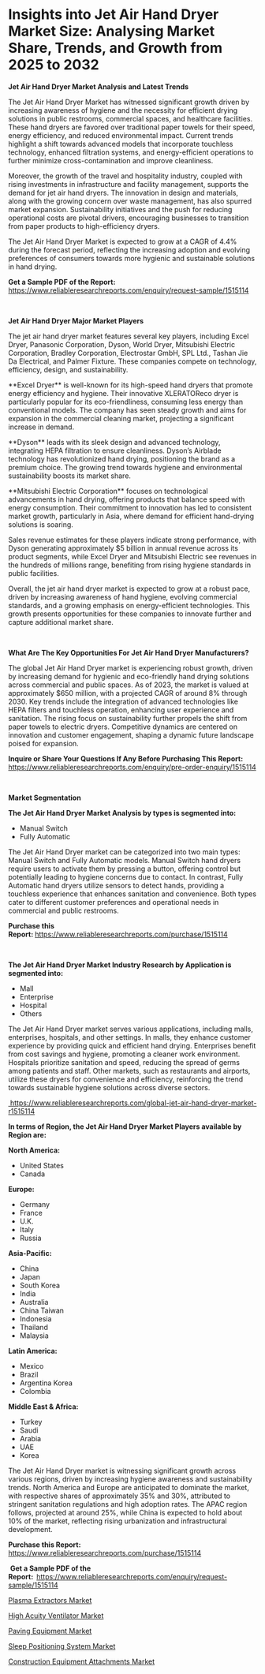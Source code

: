 <p><h1>Insights into Jet Air Hand Dryer Market Size: Analysing Market Share, Trends, and Growth from 2025 to 2032</h1></p><p><strong>Jet Air Hand Dryer Market Analysis and Latest Trends</strong></p>
<p><p>The Jet Air Hand Dryer Market has witnessed significant growth driven by increasing awareness of hygiene and the necessity for efficient drying solutions in public restrooms, commercial spaces, and healthcare facilities. These hand dryers are favored over traditional paper towels for their speed, energy efficiency, and reduced environmental impact. Current trends highlight a shift towards advanced models that incorporate touchless technology, enhanced filtration systems, and energy-efficient operations to further minimize cross-contamination and improve cleanliness.</p><p>Moreover, the growth of the travel and hospitality industry, coupled with rising investments in infrastructure and facility management, supports the demand for jet air hand dryers. The innovation in design and materials, along with the growing concern over waste management, has also spurred market expansion. Sustainability initiatives and the push for reducing operational costs are pivotal drivers, encouraging businesses to transition from paper products to high-efficiency dryers. </p><p>The Jet Air Hand Dryer Market is expected to grow at a CAGR of 4.4% during the forecast period, reflecting the increasing adoption and evolving preferences of consumers towards more hygienic and sustainable solutions in hand drying.</p></p>
<p><strong>Get a Sample PDF of the Report:&nbsp;</strong> <a href="https://www.reliableresearchreports.com/enquiry/request-sample/1515114?utm_campaign=3025&utm_medium=2&utm_source=Github&utm_content=ia&utm_term=10042025&utm_id=jet-air-hand-dryer">https://www.reliableresearchreports.com/enquiry/request-sample/1515114</a></p>
<p>&nbsp;</p>
<p><strong>Jet Air Hand Dryer Major Market Players</strong></p>
<p><p>The jet air hand dryer market features several key players, including Excel Dryer, Panasonic Corporation, Dyson, World Dryer, Mitsubishi Electric Corporation, Bradley Corporation, Electrostar GmbH, SPL Ltd., Tashan Jie Da Electrical, and Palmer Fixture. These companies compete on technology, efficiency, design, and sustainability.</p><p>**Excel Dryer** is well-known for its high-speed hand dryers that promote energy efficiency and hygiene. Their innovative XLERATOReco dryer is particularly popular for its eco-friendliness, consuming less energy than conventional models. The company has seen steady growth and aims for expansion in the commercial cleaning market, projecting a significant increase in demand.</p><p>**Dyson** leads with its sleek design and advanced technology, integrating HEPA filtration to ensure cleanliness. Dyson’s Airblade technology has revolutionized hand drying, positioning the brand as a premium choice. The growing trend towards hygiene and environmental sustainability boosts its market share.</p><p>**Mitsubishi Electric Corporation** focuses on technological advancements in hand drying, offering products that balance speed with energy consumption. Their commitment to innovation has led to consistent market growth, particularly in Asia, where demand for efficient hand-drying solutions is soaring.</p><p>Sales revenue estimates for these players indicate strong performance, with Dyson generating approximately $5 billion in annual revenue across its product segments, while Excel Dryer and Mitsubishi Electric see revenues in the hundreds of millions range, benefiting from rising hygiene standards in public facilities.</p><p>Overall, the jet air hand dryer market is expected to grow at a robust pace, driven by increasing awareness of hand hygiene, evolving commercial standards, and a growing emphasis on energy-efficient technologies. This growth presents opportunities for these companies to innovate further and capture additional market share.</p></p>
<p>&nbsp;</p>
<p><strong>What Are The Key Opportunities For Jet Air Hand Dryer Manufacturers?</strong></p>
<p><p>The global Jet Air Hand Dryer market is experiencing robust growth, driven by increasing demand for hygienic and eco-friendly hand drying solutions across commercial and public spaces. As of 2023, the market is valued at approximately $650 million, with a projected CAGR of around 8% through 2030. Key trends include the integration of advanced technologies like HEPA filters and touchless operation, enhancing user experience and sanitation. The rising focus on sustainability further propels the shift from paper towels to electric dryers. Competitive dynamics are centered on innovation and customer engagement, shaping a dynamic future landscape poised for expansion.</p></p>
<p><strong>Inquire or Share Your Questions If Any Before Purchasing This Report:</strong> <a href="https://www.reliableresearchreports.com/enquiry/pre-order-enquiry/1515114?utm_campaign=3025&utm_medium=2&utm_source=Github&utm_content=ia&utm_term=10042025&utm_id=jet-air-hand-dryer">https://www.reliableresearchreports.com/enquiry/pre-order-enquiry/1515114</a></p>
<p>&nbsp;</p>
<p><strong>Market Segmentation</strong></p>
<p><strong>The Jet Air Hand Dryer Market Analysis by types is segmented into:</strong></p>
<p><ul><li>Manual Switch</li><li>Fully Automatic</li></ul></p>
<p><p>The Jet Air Hand Dryer market can be categorized into two main types: Manual Switch and Fully Automatic models. Manual Switch hand dryers require users to activate them by pressing a button, offering control but potentially leading to hygiene concerns due to contact. In contrast, Fully Automatic hand dryers utilize sensors to detect hands, providing a touchless experience that enhances sanitation and convenience. Both types cater to different customer preferences and operational needs in commercial and public restrooms.</p></p>
<p><strong>Purchase this Report:&nbsp;</strong><a href="https://www.reliableresearchreports.com/purchase/1515114?utm_campaign=3025&utm_medium=2&utm_source=Github&utm_content=ia&utm_term=10042025&utm_id=jet-air-hand-dryer">https://www.reliableresearchreports.com/purchase/1515114</a></p>
<p>&nbsp;</p>
<p><strong>The Jet Air Hand Dryer Market Industry Research by Application is segmented into:</strong></p>
<p><ul><li>Mall</li><li>Enterprise</li><li>Hospital</li><li>Others</li></ul></p>
<p><p>The Jet Air Hand Dryer market serves various applications, including malls, enterprises, hospitals, and other settings. In malls, they enhance customer experience by providing quick and efficient hand drying. Enterprises benefit from cost savings and hygiene, promoting a cleaner work environment. Hospitals prioritize sanitation and speed, reducing the spread of germs among patients and staff. Other markets, such as restaurants and airports, utilize these dryers for convenience and efficiency, reinforcing the trend towards sustainable hygiene solutions across diverse sectors.</p></p>
<p><a href="https://www.reliableresearchreports.com/global-jet-air-hand-dryer-market-r1515114?utm_campaign=3025&utm_medium=2&utm_source=Github&utm_content=ia&utm_term=10042025&utm_id=jet-air-hand-dryer">&nbsp;https://www.reliableresearchreports.com/global-jet-air-hand-dryer-market-r1515114</a></p>
<p><strong>In terms of Region, the Jet Air Hand Dryer Market Players available by Region are:</strong></p>
<p>
    <p> <strong> North America: </strong>
        <ul>
            <li>United States</li>
            <li>Canada</li>
        </ul>
        </p> 
    <p> <strong> Europe: </strong>
        <ul>
            <li>Germany</li>
            <li>France</li>
            <li>U.K.</li>
            <li>Italy</li>
            <li>Russia</li>
        </ul>
        </p> 
    <p> <strong> Asia-Pacific: </strong>
        <ul>
            <li>China</li>
            <li>Japan</li>
            <li>South Korea</li>
            <li>India</li>
            <li>Australia</li>
            <li>China Taiwan</li>
            <li>Indonesia</li>
            <li>Thailand</li>
            <li>Malaysia</li>
        </ul>
        </p> 
    <p> <strong> Latin America: </strong>
        <ul>
            <li>Mexico</li>
            <li>Brazil</li>
            <li>Argentina Korea</li>
            <li>Colombia</li>
        </ul>
        </p> 
    <p> <strong> Middle East & Africa: </strong>
        <ul>
            <li>Turkey</li>
            <li>Saudi</li>
            <li>Arabia</li>
            <li>UAE</li>
            <li>Korea</li>
        </ul>
    </p>
    </p>
<p><p>The Jet Air Hand Dryer market is witnessing significant growth across various regions, driven by increasing hygiene awareness and sustainability trends. North America and Europe are anticipated to dominate the market, with respective shares of approximately 35% and 30%, attributed to stringent sanitation regulations and high adoption rates. The APAC region follows, projected at around 25%, while China is expected to hold about 10% of the market, reflecting rising urbanization and infrastructural development.</p></p>
<p><strong>Purchase this Report: </strong><a href="https://www.reliableresearchreports.com/purchase/1515114?utm_campaign=3025&utm_medium=2&utm_source=Github&utm_content=ia&utm_term=10042025&utm_id=jet-air-hand-dryer">https://www.reliableresearchreports.com/purchase/1515114</a></p>
<p>&nbsp;<strong>Get a Sample PDF of the Report:&nbsp;&nbsp;</strong><a href="https://www.reliableresearchreports.com/enquiry/request-sample/1515114?utm_campaign=3025&utm_medium=2&utm_source=Github&utm_content=ia&utm_term=10042025&utm_id=jet-air-hand-dryer">https://www.reliableresearchreports.com/enquiry/request-sample/1515114</a></p>
<p><strong></strong></p>
<p><p><a href="https://www.linkedin.com/pulse/strategic-forecast-plasma-extractors-market-anticipated-eudte?utm_campaign=3025&utm_medium=2&utm_source=Github&utm_content=ia&utm_term=10042025&utm_id=jet-air-hand-dryer">Plasma Extractors Market</a></p><p><a href="https://www.linkedin.com/pulse/high-acuity-ventilator-market-growth-expected-88-cagr-easge?utm_campaign=3025&utm_medium=2&utm_source=Github&utm_content=ia&utm_term=10042025&utm_id=jet-air-hand-dryer">High Acuity Ventilator Market</a></p><p><a href="https://github.com/variothonia/Market-Research-Report-List-1/blob/main/paving-equipment-market.md?utm_campaign=3025&utm_medium=2&utm_source=Github&utm_content=ia&utm_term=10042025&utm_id=jet-air-hand-dryer">Paving Equipment Market</a></p><p><a href="https://www.linkedin.com/pulse/market-size-growth-projections-sleep-positioning-system-kyfde?utm_campaign=3025&utm_medium=2&utm_source=Github&utm_content=ia&utm_term=10042025&utm_id=jet-air-hand-dryer">Sleep Positioning System Market</a></p><p><a href="https://github.com/hutchkloor4x/Market-Research-Report-List-1/blob/main/construction-equipment-attachments-market.md?utm_campaign=3025&utm_medium=2&utm_source=Github&utm_content=ia&utm_term=10042025&utm_id=jet-air-hand-dryer">Construction Equipment Attachments Market</a></p></p>